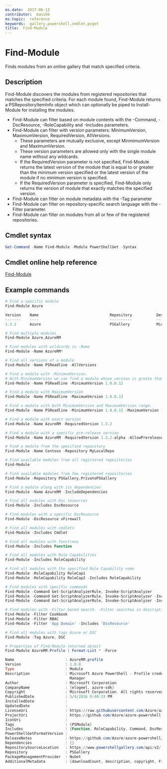 ```yaml
---
ms.date:  2017-06-12
contributor:  manikb
ms.topic:  reference
keywords:  gallery,powershell,cmdlet,psget
title:  Find-Module
---
```


# Find-Module
Finds modules from an online gallery that match specified criteria.

## Description
Find-Module discovers the modules from registered repositories that matches the specified criteria.
For each module found, Find-Module returns a PSRepositoryItemInfo object which can optionally be piped to Install-Module for installing the modules.

- Find-Module can filter based on module contents with the -Command, -DscResource, -RoleCapability and -Includes parameters.
- Find-Module can filter with version parameters: MinimumVersion, MaximumVersion, RequiredVersion, AllVersions.
  - These parameters are mutually exclusive, except MinmimumVersion and MaximumVersion.
  - These version parameters are allowed only with the single module name without any wildcards.
  - If the RequiredVersion parameter is not specified, Find-Module returns the latest version of the module that is equal to or greater than the minimum version specified or the latest version of the module if no minimum version is specified. 
  - If the RequiredVersion parameter is specified, Find-Module only returns the version of module that exactly matches the specified version.
- Find-Module can filter on module metadata with the -Tag parameter
- Find-Module can filter on repository-specific search language with the -Filter parameter.
- Find-Module can filter on modules from all or few of the registered repositories.

## Cmdlet syntax
```powershell
Get-Command -Name Find-Module -Module PowerShellGet -Syntax
```

## Cmdlet online help reference

[Find-Module](http://go.microsoft.com/fwlink/?LinkID=398574)

## Example commands
```powershell
# Find a specific module
Find-Module Azure

Version    Name                                Repository           Description
-------    ----                                ----------           -----------
1.3.2      Azure                               PSGallery            Microsoft Azure PowerShell - Service Management

# Find multiple modules
Find-Module Azure,AzureRM

# Find modules with wildcards in -Name
Find-Module -Name AzureRM*

# Find all versions of a module
Find-Module -Name PSReadline -AllVersions

# Find a module with -MinimumVersion. 
# With MinimumVersion we can find a module whose version is greate than or equal to the specified MinimumVersion value.
Find-Module -Name PSReadline -MinimumVersion 1.0.0.12

# Find a module with MaximumVersion
Find-Module -Name PSReadline -MaximumVersion 1.0.0.13

# Find a module with both MinimumVersion and MaximumVersion range.
Find-Module -Name PSReadline -MinimumVersion 1.0.0.12 -MaximumVersion 1.0.0.13

# Find a module with exact version
Find-Module -Name AzureRM -RequiredVersion 1.3.2

# Find a module with a specific pre-release version
Find-Module -Name AzureRM -RequiredVersion 1.3.2-alpha -AllowPrerelease

# Find a module from the specified repository
Find-Module -Name Contoso -Repository MyLocalRepo

# Find available modules from all registered repositories
Find-Module

# Find available modules from few registered repositories
Find-Module -Repository PSGallery,PrivatePSGallery

# Find a module along with its dependencies
Find-Module -Name AzureRM -IncludeDependencies

# Find all modules with Dsc resources
Find-Module -Includes DscResource

# Find modules with a specific DscResource
Find-Module -DscResource xFirewall

# Find all modules with cmdlets
Find-Module -Includes Cmdlet

# Find all modules with functions
Find-Module -Includes Function

# Find all modules with Role Capabilities
Find-Module -Includes RoleCapability

# Find all modules with the specified Role Capability name
Find-Module -RoleCapability RoleCap1
Find-Module -RoleCapability RoleCap2 -Includes RoleCapability

# Find modules with specific commands
Find-Module -Command Get-ScriptAnalyzerRule, Invoke-ScriptAnalyzer
Find-Module -Command Get-ScriptAnalyzerRule, Invoke-ScriptAnalyzer -Includes Cmdlet
Find-Module -Command Get-ScriptAnalyzerRule, Invoke-ScriptAnalyzer -Includes Function

# Find modules with -Filter based search. -Filter searches in description and names
Find-Module -Filter Cookbook
Find-Module -Filter RBAC
Find-Module -Filter 'App Domain' -Includes 'DscResource'

# Find all modules with tags Azure or DSC
Find-Module -Tag Azure, DSC

# Properties of Find-Module returned object
Find-Module AzureRM.Profile | Format-List * -Force

Name                       : AzureRM.profile
Version                    : 1.0.8
Type                       : Module
Description                : Microsoft Azure PowerShell - Profile credential management cmdlets for Azure Resource
                             Manager
Author                     : Microsoft Corporation
CompanyName                : {elogeel, azure-sdk}
Copyright                  : Microsoft Corporation. All rights reserved.
PublishedDate              : 5/4/2016 9:40:33 PM
InstalledDate              :
UpdatedDate                :
LicenseUri                 : https://raw.githubusercontent.com/Azure/azure-powershell/dev/LICENSE.txt
ProjectUri                 : https://github.com/Azure/azure-powershell
IconUri                    :
Tags                       : {PSModule}
Includes                   : {Function, RoleCapability, Command, DscResource...}
PowerShellGetFormatVersion :
ReleaseNotes               : https://github.com/Azure/azure-powershell/blob/dev/ChangeLog.md
Dependencies               : {}
RepositorySourceLocation   : https://www.powershellgallery.com/api/v2/
Repository                 : PSGallery
PackageManagementProvider  : NuGet
AdditionalMetadata         : {downloadCount, description, copyright, FileList...}

```

